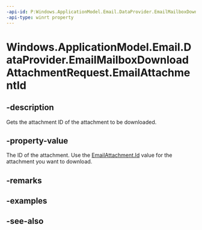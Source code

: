 ```yaml
---
-api-id: P:Windows.ApplicationModel.Email.DataProvider.EmailMailboxDownloadAttachmentRequest.EmailAttachmentId
-api-type: winrt property
---
```


<!-- Property syntax
public string EmailAttachmentId { get; }
-->

# Windows.ApplicationModel.Email.DataProvider.EmailMailboxDownloadAttachmentRequest.EmailAttachmentId

## -description
Gets the attachment ID of the attachment to be downloaded.

## -property-value
The ID of the attachment. Use the [EmailAttachment.Id](../windows.applicationmodel.email/emailattachment_id.md) value for the attachment you want to download.

## -remarks

## -examples

## -see-also
